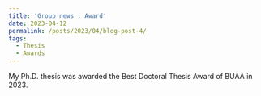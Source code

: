 ```yaml
---
title: 'Group news : Award'
date: 2023-04-12
permalink: /posts/2023/04/blog-post-4/
tags:
  - Thesis
  - Awards
---
```


My Ph.D. thesis was awarded the Best Doctoral Thesis Award of BUAA in 2023.
